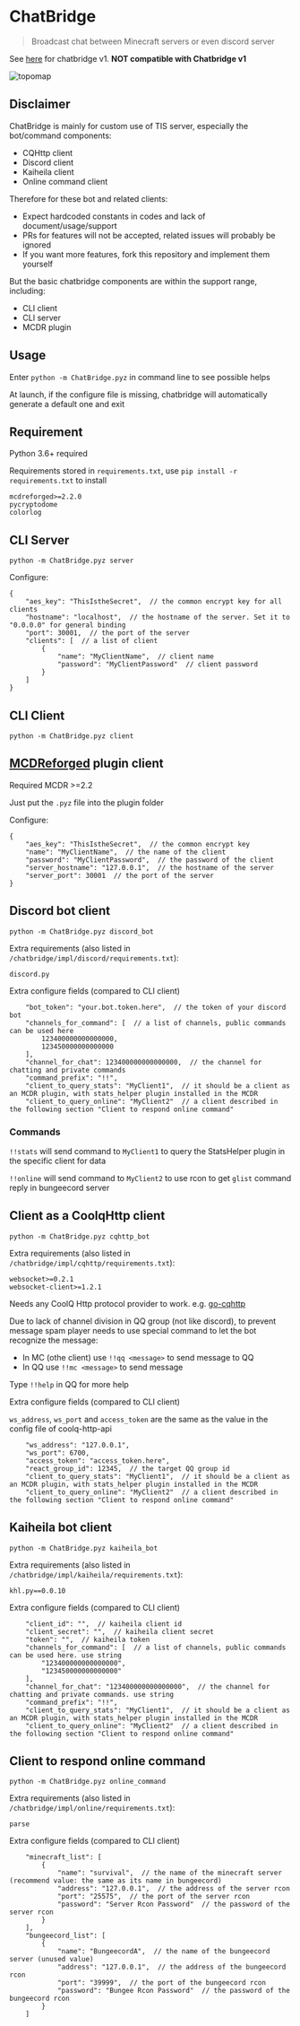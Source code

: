 # ChatBridge

> Broadcast chat between Minecraft servers or even discord server

See [here](https://github.com/TISUnion/ChatBridge/tree/v1) for chatbridge v1. **NOT compatible with Chatbridge v1**

![topomap](https://raw.githubusercontent.com/TISUnion/ChatBridge/master/topomap.png)

## Disclaimer

ChatBridge is mainly for custom use of TIS server, especially the bot/command components:

- CQHttp client
- Discord client
- Kaiheila client
- Online command client

Therefore for these bot and related clients:

- Expect hardcoded constants in codes and lack of document/usage/support
- PRs for features will not be accepted, related issues will probably be ignored
- If you want more features, fork this repository and implement them yourself

But the basic chatbridge components are within the support range, including:

- CLI client
- CLI server
- MCDR plugin 

## Usage

Enter `python -m ChatBridge.pyz` in command line to see possible helps

At launch, if the configure file is missing, chatbridge will automatically generate a default one and exit

## Requirement

Python 3.6+ required

Requirements stored in `requirements.txt`, use `pip install -r requirements.txt` to install

```
mcdreforged>=2.2.0
pycryptodome
colorlog
```

## CLI Server

```
python -m ChatBridge.pyz server
```

Configure:

```json5
{
    "aes_key": "ThisIstheSecret",  // the common encrypt key for all clients
    "hostname": "localhost",  // the hostname of the server. Set it to "0.0.0.0" for general binding
    "port": 30001,  // the port of the server
    "clients": [  // a list of client
        {
            "name": "MyClientName",  // client name
            "password": "MyClientPassword"  // client password
        }
    ]
}
```

## CLI Client

```
python -m ChatBridge.pyz client
```

## [MCDReforged](https://github.com/Fallen-Breath/MCDReforged) plugin client

Required MCDR >=2.2

Just put the `.pyz` file into the plugin folder

Configure:

```json5
{
    "aes_key": "ThisIstheSecret",  // the common encrypt key
    "name": "MyClientName",  // the name of the client
    "password": "MyClientPassword",  // the password of the client
    "server_hostname": "127.0.0.1",  // the hostname of the server
    "server_port": 30001  // the port of the server
}
```

## Discord bot client

`python -m ChatBridge.pyz discord_bot`

Extra requirements (also listed in `/chatbridge/impl/discord/requirements.txt`):

```
discord.py
```

Extra configure fields (compared to CLI client)

```json5
    "bot_token": "your.bot.token.here",  // the token of your discord bot
    "channels_for_command": [  // a list of channels, public commands can be used here
        123400000000000000,
        123450000000000000
    ],
    "channel_for_chat": 123400000000000000,  // the channel for chatting and private commands
    "command_prefix": "!!",
    "client_to_query_stats": "MyClient1",  // it should be a client as an MCDR plugin, with stats_helper plugin installed in the MCDR
    "client_to_query_online": "MyClient2"  // a client described in the following section "Client to respond online command"
```

### Commands

`!!stats` will send command to `MyClient1` to query the StatsHelper plugin in the specific client for data

`!!online` will send command to `MyClient2` to use rcon to get `glist` command reply in bungeecord server

## Client as a CoolqHttp client

```
python -m ChatBridge.pyz cqhttp_bot
```

Extra requirements (also listed in `/chatbridge/impl/cqhttp/requirements.txt`):

```
websocket>=0.2.1
websocket-client>=1.2.1
```

Needs any CoolQ Http protocol provider to work. e.g. [go-cqhttp](https://github.com/Mrs4s/go-cqhttp)

Due to lack of channel division in QQ group (not like discord), to prevent message spam player needs to use special command to let the bot recognize the message:

- In MC (othe client) use `!!qq <message>` to send message to QQ
- In QQ use `!!mc <message>` to send message

Type `!!help` in QQ for more help

Extra configure fields (compared to CLI client)

`ws_address`, `ws_port` and `access_token` are the same as the value in the config file of coolq-http-api

```json5
    "ws_address": "127.0.0.1",
    "ws_port": 6700,
    "access_token": "access_token.here",
    "react_group_id": 12345,  // the target QQ group id
    "client_to_query_stats": "MyClient1",  // it should be a client as an MCDR plugin, with stats_helper plugin installed in the MCDR
    "client_to_query_online": "MyClient2"  // a client described in the following section "Client to respond online command"
```

## Kaiheila bot client

`python -m ChatBridge.pyz kaiheila_bot`

Extra requirements (also listed in `/chatbridge/impl/kaiheila/requirements.txt`):

```
khl.py==0.0.10
```

Extra configure fields (compared to CLI client)

```json5
    "client_id": "",  // kaiheila client id
	"client_secret": "",  // kaiheila client secret
	"token": "",  // kaiheila token
    "channels_for_command": [  // a list of channels, public commands can be used here. use string
        "123400000000000000",
        "123450000000000000"
    ],
    "channel_for_chat": "123400000000000000",  // the channel for chatting and private commands. use string
    "command_prefix": "!!",
    "client_to_query_stats": "MyClient1",  // it should be a client as an MCDR plugin, with stats_helper plugin installed in the MCDR
    "client_to_query_online": "MyClient2"  // a client described in the following section "Client to respond online command"
```

## Client to respond online command

```
python -m ChatBridge.pyz online_command
```

Extra requirements (also listed in `/chatbridge/impl/online/requirements.txt`):

```
parse
```

Extra configure fields (compared to CLI client)

```json5
    "minecraft_list": [
        {
            "name": "survival",  // the name of the minecraft server (recommend value: the same as its name in bungeecord)
            "address": "127.0.0.1",  // the address of the server rcon
            "port": "25575",  // the port of the server rcon
            "password": "Server Rcon Password"  // the password of the server rcon
        }
    ],
    "bungeecord_list": [
        {
            "name": "BungeecordA",  // the name of the bungeecord server (unused value)
            "address": "127.0.0.1",  // the address of the bungeecord rcon
            "port": "39999",  // the port of the bungeecord rcon
            "password": "Bungee Rcon Password"  // the password of the bungeecord rcon
        }
    ]
```